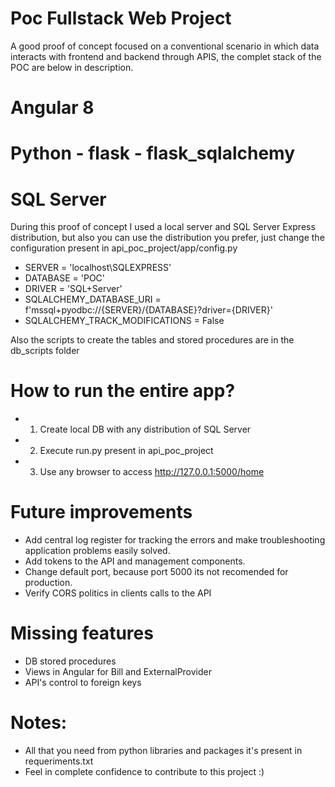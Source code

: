 # Poc Fullstack Web Project
A good proof of concept focused on a conventional scenario in which data interacts with frontend and backend through APIS, the complet stack of the POC are below in description.

# Angular 8


# Python - flask - flask_sqlalchemy


# SQL Server
During this proof of concept I used a local server and SQL Server Express distribution, but also you can use the distribution you prefer, just change the configuration present in
api_poc_project/app/config.py

- SERVER = 'localhost\SQLEXPRESS'
- DATABASE = 'POC'
- DRIVER = 'SQL+Server'
- SQLALCHEMY_DATABASE_URI = f'mssql+pyodbc://{SERVER}/{DATABASE}?driver={DRIVER}'
- SQLALCHEMY_TRACK_MODIFICATIONS = False

Also the scripts to create the tables and stored procedures are in the db_scripts folder

# How to run the entire app?
- 1) Create local DB with any distribution of SQL Server 
- 2) Execute run.py present in api_poc_project 
- 3) Use any browser to access http://127.0.0.1:5000/home

# Future improvements
- Add central log register for tracking the errors and make troubleshooting application problems easily solved.
- Add tokens to the API and management components.
- Change default port, because port 5000 its not recomended for production.
- Verify CORS politics in clients calls to the API

# Missing features
- DB stored procedures
- Views in Angular for Bill and ExternalProvider
- API's control to foreign keys

# Notes:
- All that you need from python libraries and packages it's present in requeriments.txt
- Feel in complete confidence to contribute to this project :)
